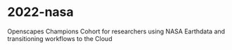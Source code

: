 # 2022-nasa
Openscapes Champions Cohort for researchers using NASA Earthdata and transitioning workflows to the Cloud
